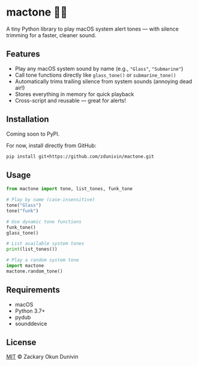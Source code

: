 # mactone 🍎🔔

A tiny Python library to play macOS system alert tones — with silence trimming for a faster, cleaner sound.

## Features

- Play any macOS system sound by name (e.g., `"Glass"`, `"Submarine"`)
- Call tone functions directly like `glass_tone()` or `submarine_tone()`
- Automatically trims trailing silence from system sounds (annoying dead air!)
- Stores everything in memory for quick playback
- Cross-script and reusable — great for alerts!

## Installation

Coming soon to PyPI.

For now, install directly from GitHub:

```bash
pip install git+https://github.com/zdunivin/mactone.git
```

## Usage

```python
from mactone import tone, list_tones, funk_tone

# Play by name (case-insensitive)
tone("Glass")
tone("funk")

# Use dynamic tone functions
funk_tone()
glass_tone()

# List available system tones
print(list_tones())

# Play a random system tone
import mactone
mactone.random_tone()
```
## Requirements

- macOS
- Python 3.7+
- pydub
- sounddevice

## License

[MIT](LICENSE) © Zackary Okun Dunivin